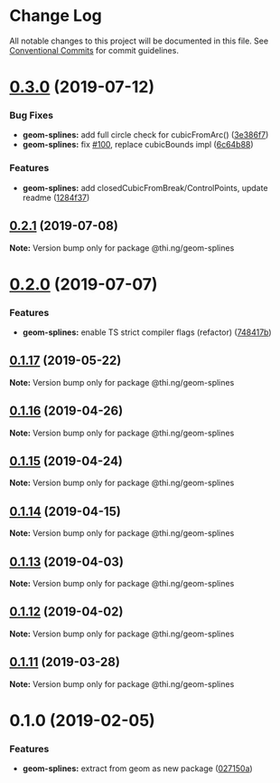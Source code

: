 # Change Log

All notable changes to this project will be documented in this file.
See [Conventional Commits](https://conventionalcommits.org) for commit guidelines.

# [0.3.0](https://github.com/thi-ng/umbrella/compare/@thi.ng/geom-splines@0.2.1...@thi.ng/geom-splines@0.3.0) (2019-07-12)


### Bug Fixes

* **geom-splines:** add full circle check for cubicFromArc() ([3e386f7](https://github.com/thi-ng/umbrella/commit/3e386f7))
* **geom-splines:** fix [#100](https://github.com/thi-ng/umbrella/issues/100), replace cubicBounds impl ([6c64b88](https://github.com/thi-ng/umbrella/commit/6c64b88))


### Features

* **geom-splines:** add closedCubicFromBreak/ControlPoints, update readme ([1284f37](https://github.com/thi-ng/umbrella/commit/1284f37))





## [0.2.1](https://github.com/thi-ng/umbrella/compare/@thi.ng/geom-splines@0.2.0...@thi.ng/geom-splines@0.2.1) (2019-07-08)

**Note:** Version bump only for package @thi.ng/geom-splines





# [0.2.0](https://github.com/thi-ng/umbrella/compare/@thi.ng/geom-splines@0.1.17...@thi.ng/geom-splines@0.2.0) (2019-07-07)


### Features

* **geom-splines:** enable TS strict compiler flags (refactor) ([748417b](https://github.com/thi-ng/umbrella/commit/748417b))





## [0.1.17](https://github.com/thi-ng/umbrella/compare/@thi.ng/geom-splines@0.1.16...@thi.ng/geom-splines@0.1.17) (2019-05-22)

**Note:** Version bump only for package @thi.ng/geom-splines





## [0.1.16](https://github.com/thi-ng/umbrella/compare/@thi.ng/geom-splines@0.1.15...@thi.ng/geom-splines@0.1.16) (2019-04-26)

**Note:** Version bump only for package @thi.ng/geom-splines





## [0.1.15](https://github.com/thi-ng/umbrella/compare/@thi.ng/geom-splines@0.1.14...@thi.ng/geom-splines@0.1.15) (2019-04-24)

**Note:** Version bump only for package @thi.ng/geom-splines





## [0.1.14](https://github.com/thi-ng/umbrella/compare/@thi.ng/geom-splines@0.1.13...@thi.ng/geom-splines@0.1.14) (2019-04-15)

**Note:** Version bump only for package @thi.ng/geom-splines





## [0.1.13](https://github.com/thi-ng/umbrella/compare/@thi.ng/geom-splines@0.1.12...@thi.ng/geom-splines@0.1.13) (2019-04-03)

**Note:** Version bump only for package @thi.ng/geom-splines





## [0.1.12](https://github.com/thi-ng/umbrella/compare/@thi.ng/geom-splines@0.1.11...@thi.ng/geom-splines@0.1.12) (2019-04-02)

**Note:** Version bump only for package @thi.ng/geom-splines





## [0.1.11](https://github.com/thi-ng/umbrella/compare/@thi.ng/geom-splines@0.1.10...@thi.ng/geom-splines@0.1.11) (2019-03-28)

**Note:** Version bump only for package @thi.ng/geom-splines







# 0.1.0 (2019-02-05)


### Features

* **geom-splines:** extract from geom as new package ([027150a](https://github.com/thi-ng/umbrella/commit/027150a))
